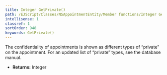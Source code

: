 ```yaml
---
title: Integer GetPrivate()
path: /EJScript/Classes/NSAppointmentEntity/Member functions/Integer GetPrivate()
intellisense: 1
classref: 1
sortOrder: 948
keywords: GetPrivate()
---
```



The confidentiality of appointments is shown as different types of “private” on the appointment. For an updated list of “private” types, see the database manual.



* **Returns:** Integer


